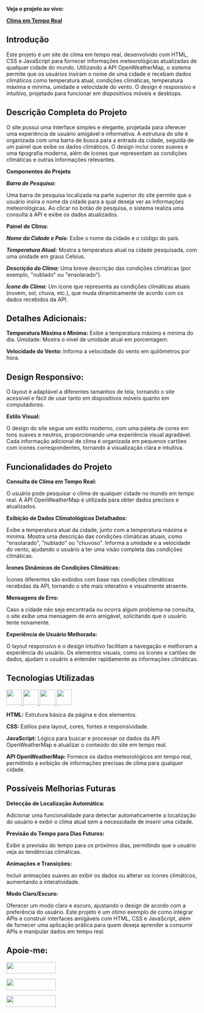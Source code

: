 **Veja o projeto ao vivo:**

**[Clima em Tempo Real](hhhhh)**

## Introdução ##

Este projeto é um site de clima em tempo real, desenvolvido com HTML, CSS e JavaScript para fornecer informações meteorológicas atualizadas de qualquer cidade do mundo. Utilizando a API OpenWeatherMap, o sistema permite que os usuários insiram o nome de uma cidade e recebam dados climáticos como temperatura atual, condições climáticas, temperatura máxima e mínima, umidade e velocidade do vento. O design é responsivo e intuitivo, projetado para funcionar em dispositivos móveis e desktops.

## Descrição Completa do Projeto ##
O site possui uma interface simples e elegante, projetada para oferecer uma experiência de usuário amigável e informativa. A estrutura do site é organizada com uma barra de busca para a entrada da cidade, seguida de um painel que exibe os dados climáticos. O design inclui cores suaves e uma tipografia moderna, além de ícones que representam as condições climáticas e outras informações relevantes.

**Componentes do Projeto**

***Barra de Pesquisa:***

Uma barra de pesquisa localizada na parte superior do site permite que o usuário insira o nome da cidade para a qual deseja ver as informações meteorológicas.
Ao clicar no botão de pesquisa, o sistema realiza uma consulta à API e exibe os dados atualizados.

**Painel de Clima:**

***Nome da Cidade e País:*** Exibe o nome da cidade e o código do país.

***Temperatura Atual:*** Mostra a temperatura atual na cidade pesquisada, com uma unidade em graus Celsius.

***Descrição do Clima:*** Uma breve descrição das condições climáticas (por exemplo, "nublado" ou "ensolarado").

***Ícone do Clima:*** Um ícone que representa as condições climáticas atuais (nuvem, sol, chuva, etc.), que muda dinamicamente de acordo com os dados recebidos da API.

## Detalhes Adicionais: ##

**Temperatura Máxima e Mínima:** Exibe a temperatura máxima e mínima do dia.
Umidade: Mostra o nível de umidade atual em porcentagem.

**Velocidade do Vento:** Informa a velocidade do vento em quilômetros por hora.

## Design Responsivo: ##

O layout é adaptável a diferentes tamanhos de tela, tornando o site acessível e fácil de usar tanto em dispositivos móveis quanto em computadores.

**Estilo Visual:**

O design do site segue um estilo moderno, com uma paleta de cores em tons suaves e neutros, proporcionando uma experiência visual agradável.
Cada informação adicional de clima é organizada em pequenos cartões com ícones correspondentes, tornando a visualização clara e intuitiva.

## Funcionalidades do Projeto ##

**Consulta de Clima em Tempo Real:**

O usuário pode pesquisar o clima de qualquer cidade no mundo em tempo real.
A API OpenWeatherMap é utilizada para obter dados precisos e atualizados.

**Exibição de Dados Climatológicos Detalhados:**

Exibe a temperatura atual da cidade, junto com a temperatura máxima e mínima.
Mostra uma descrição das condições climáticas atuais, como "ensolarado", "nublado" ou "chuvoso".
Informa a umidade e a velocidade do vento, ajudando o usuário a ter uma visão completa das condições climáticas.

**Ícones Dinâmicos de Condições Climáticas:**

Ícones diferentes são exibidos com base nas condições climáticas recebidas da API, tornando o site mais interativo e visualmente atraente.

**Mensagens de Erro:**

Caso a cidade não seja encontrada ou ocorra algum problema na consulta, o site exibe uma mensagem de erro amigável, solicitando que o usuário tente novamente.

**Experiência de Usuário Melhorada:**

O layout responsivo e o design intuitivo facilitam a navegação e melhoram a experiência do usuário.
Os elementos visuais, como os ícones e cartões de dados, ajudam o usuário a entender rapidamente as informações climáticas.

## Tecnologias Utilizadas ##

<a href="https://programartudo.blogspot.com/2024/11/html-tudo-o-que-precisa-para-comecar.html" target="_blank">
  <img loading="lazy" src="https://cdn.jsdelivr.net/gh/devicons/devicon/icons/html5/html5-original.svg" width="40" height="40"/>
</a> 

<a href="https://programartudo.blogspot.com/2024/11/css-como-dar-estilo-ao-teu-website.html" target="_blank">
  <img loading="lazy" src="https://cdn.jsdelivr.net/gh/devicons/devicon/icons/css3/css3-original.svg" width="40" height="40"/>
</a> 

<a href="https://programartudo.blogspot.com/2024/11/javascript-linguagem-dinamica-da-web.html" target="_blank">
  <img loading="lazy" src="https://cdn.jsdelivr.net/gh/devicons/devicon/icons/javascript/javascript-original.svg" width="40" height="40"/>
</a>

<a href="https://openweathermap.org/" target="_blank">
  <img loading="lazy" src="https://openweathermap.org/themes/openweathermap/assets/vendor/owm/img/logo_OpenWeather-Orange.svg" width="40" height="40"/>
</a>


**HTML:** Estrutura básica da página e dos elementos.

**CSS:** Estilos para layout, cores, fontes e responsividade.

**JavaScript:** Lógica para buscar e processar os dados da API OpenWeatherMap e atualizar o conteúdo do site em tempo real.

**API OpenWeatherMap:** Fornece os dados meteorológicos em tempo real, permitindo a exibição de informações precisas de clima para qualquer cidade.

## Possíveis Melhorias Futuras ##

**Detecção de Localização Automática:**

Adicionar uma funcionalidade para detectar automaticamente a localização do usuário e exibir o clima atual sem a necessidade de inserir uma cidade.

**Previsão do Tempo para Dias Futuros:**

Exibir a previsão do tempo para os próximos dias, permitindo que o usuário veja as tendências climáticas.

**Animações e Transições:**

Incluir animações suaves ao exibir os dados ou alterar os ícones climáticos, aumentando a interatividade.

**Modo Claro/Escuro:**

Oferecer um modo claro e escuro, ajustando o design de acordo com a preferência do usuário.
Este projeto é um ótimo exemplo de como integrar APIs e construir interfaces amigáveis com HTML, CSS e JavaScript, além de fornecer uma aplicação prática para quem deseja aprender a consumir APIs e manipular dados em tempo real.

## Apoie-me:

<a href="https://buymeacoffee.com/antonio13" target="_blank"><img loading="lazy" src="https://img.buymeacoffee.com/button-api/?text=Buy%20me%20a%20coffee&emoji=&slug=seu_nome_de_usuario&button_colour=FFDD00&font_colour=000000&font_family=Cookie&outline_colour=000000&coffee_colour=ffffff" width="130" height="30"></a>

<a href="https://www.paypal.com/donate/?hosted_button_id=DN574F28FYUNG" target="_blank"><img loading="lazy" src="https://upload.wikimedia.org/wikipedia/commons/b/b5/PayPal.svg" width="130" height="30"></a>

<a href="https://github.com/sponsors/Ninja1375" target="_blank"><img loading="lazy" src="https://img.shields.io/badge/-Sponsor-ea4aaa?style=for-the-badge&logo=github&logoColor=white" width="130" height="30"></a>
